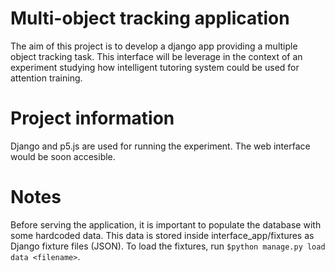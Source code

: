 # Multi-object tracking application

The aim of this project is to develop a django app providing a multiple object tracking task. This interface will be leverage in the context of an experiment studying how intelligent tutoring system could be used for attention training.

# Project information

Django and p5.js are used for running the experiment. The web interface would be soon accesible.


# Notes

Before serving the application, it is important to populate the database with some hardcoded data. This data is stored inside interface_app/fixtures as Django fixture files (JSON). To load the fixtures, run `$python manage.py load data <filename>`.
